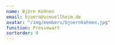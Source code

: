 ```yaml
---
name: Björn Kohnen
email: bjoern@vcmuellheim.de
avatar: "/img/members/bjoernkohnen.jpg"
function: Pressewart
sortorder: 9
---
```

